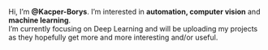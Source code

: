 Hi, I’m <b>@Kacper-Borys</b>. I’m interested in <b>automation, computer vision</b> and <b>machine learning</b>.<br>I’m currently focusing on Deep Learning and will be uploading my projects as they hopefully get more and more interesting and/or useful.
